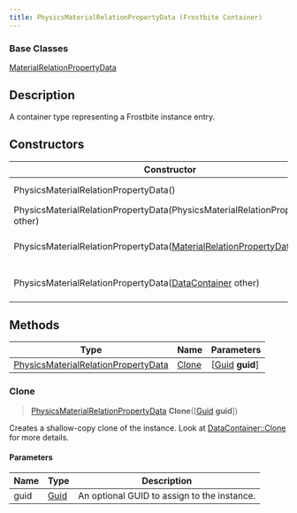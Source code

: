 ```yaml
---
title: PhysicsMaterialRelationPropertyData (Frostbite Container)
---
```

### Base Classes

[MaterialRelationPropertyData](MaterialRelationPropertyData)

## Description

A container type representing a Frostbite instance entry.

## Constructors

| Constructor                                                                                             | Description                                                                                                                                                            |
| ------------------------------------------------------------------------------------------------------- | ---------------------------------------------------------------------------------------------------------------------------------------------------------------------- |
| PhysicsMaterialRelationPropertyData()                                                                   | Create a new instance of this container type.                                                                                                                          |
| PhysicsMaterialRelationPropertyData(PhysicsMaterialRelationPropertyData other)                          | Create a reference copy of an instance of the same type.                                                                                                               |
| PhysicsMaterialRelationPropertyData([MaterialRelationPropertyData](MaterialRelationPropertyData) other) | Upcast an instance of type [MaterialRelationPropertyData](MaterialRelationPropertyData) to [PhysicsMaterialRelationPropertyData](PhysicsMaterialRelationPropertyData). |
| PhysicsMaterialRelationPropertyData([DataContainer](/vext/ref/cls/shr/datacontainer) other)          | Upcast an instance of type [DataContainer](/vext/ref/cls/shr/datacontainer) to [PhysicsMaterialRelationPropertyData](PhysicsMaterialRelationPropertyData).          |

## Methods

| Type                                                                       | Name            | Parameters                                     |
| -------------------------------------------------------------------------- | --------------- | ---------------------------------------------- |
| [PhysicsMaterialRelationPropertyData](PhysicsMaterialRelationPropertyData) | [Clone](#clone) | \[[Guid](/vext/ref/cls/shr/guid) **guid**\] |

### Clone

> [PhysicsMaterialRelationPropertyData](PhysicsMaterialRelationPropertyData) **Clone**(\[[Guid](/vext/ref/cls/shr/guid) **guid**\])

Creates a shallow-copy clone of the instance. Look at [DataContainer::Clone](/vext/ref/cls/shr/datacontainer#clone) for more details.

#### Parameters

| Name | Type         | Description                                 |
| ---- | ------------ | ------------------------------------------- |
| guid | [Guid](Guid) | An optional GUID to assign to the instance. |

